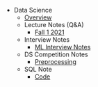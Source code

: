 - Data Science
  - [Overview](basics/overview.md)
  - Lecture Notes (Q&A)
    - [Fall 1 2021](notes/questions.md)
  - Interview Notes
    - [ML Interview Notes](notes/MLnotes.md)
  - DS Competition Notes
    - [Preprocessing](notes/competition.md)
  - SQL Note
    - [Code](notes/SQLnotes.md)
